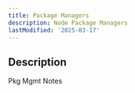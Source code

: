 ```yaml
---
title: Package Managers
description: Node Package Managers
lastModified: '2025-03-17'
---
```


## Description

Pkg Mgmt Notes

